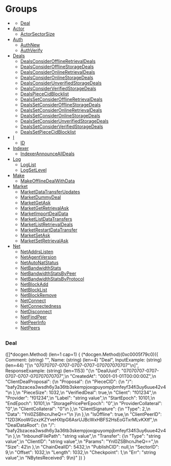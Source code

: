 # Groups
* [](#)
  * [Deal](#Deal)
* [Actor](#Actor)
  * [ActorSectorSize](#ActorSectorSize)
* [Auth](#Auth)
  * [AuthNew](#AuthNew)
  * [AuthVerify](#AuthVerify)
* [Deals](#Deals)
  * [DealsConsiderOfflineRetrievalDeals](#DealsConsiderOfflineRetrievalDeals)
  * [DealsConsiderOfflineStorageDeals](#DealsConsiderOfflineStorageDeals)
  * [DealsConsiderOnlineRetrievalDeals](#DealsConsiderOnlineRetrievalDeals)
  * [DealsConsiderOnlineStorageDeals](#DealsConsiderOnlineStorageDeals)
  * [DealsConsiderUnverifiedStorageDeals](#DealsConsiderUnverifiedStorageDeals)
  * [DealsConsiderVerifiedStorageDeals](#DealsConsiderVerifiedStorageDeals)
  * [DealsPieceCidBlocklist](#DealsPieceCidBlocklist)
  * [DealsSetConsiderOfflineRetrievalDeals](#DealsSetConsiderOfflineRetrievalDeals)
  * [DealsSetConsiderOfflineStorageDeals](#DealsSetConsiderOfflineStorageDeals)
  * [DealsSetConsiderOnlineRetrievalDeals](#DealsSetConsiderOnlineRetrievalDeals)
  * [DealsSetConsiderOnlineStorageDeals](#DealsSetConsiderOnlineStorageDeals)
  * [DealsSetConsiderUnverifiedStorageDeals](#DealsSetConsiderUnverifiedStorageDeals)
  * [DealsSetConsiderVerifiedStorageDeals](#DealsSetConsiderVerifiedStorageDeals)
  * [DealsSetPieceCidBlocklist](#DealsSetPieceCidBlocklist)
* [I](#I)
  * [ID](#ID)
* [Indexer](#Indexer)
  * [IndexerAnnounceAllDeals](#IndexerAnnounceAllDeals)
* [Log](#Log)
  * [LogList](#LogList)
  * [LogSetLevel](#LogSetLevel)
* [Make](#Make)
  * [MakeOfflineDealWithData](#MakeOfflineDealWithData)
* [Market](#Market)
  * [MarketDataTransferUpdates](#MarketDataTransferUpdates)
  * [MarketDummyDeal](#MarketDummyDeal)
  * [MarketGetAsk](#MarketGetAsk)
  * [MarketGetRetrievalAsk](#MarketGetRetrievalAsk)
  * [MarketImportDealData](#MarketImportDealData)
  * [MarketListDataTransfers](#MarketListDataTransfers)
  * [MarketListRetrievalDeals](#MarketListRetrievalDeals)
  * [MarketRestartDataTransfer](#MarketRestartDataTransfer)
  * [MarketSetAsk](#MarketSetAsk)
  * [MarketSetRetrievalAsk](#MarketSetRetrievalAsk)
* [Net](#Net)
  * [NetAddrsListen](#NetAddrsListen)
  * [NetAgentVersion](#NetAgentVersion)
  * [NetAutoNatStatus](#NetAutoNatStatus)
  * [NetBandwidthStats](#NetBandwidthStats)
  * [NetBandwidthStatsByPeer](#NetBandwidthStatsByPeer)
  * [NetBandwidthStatsByProtocol](#NetBandwidthStatsByProtocol)
  * [NetBlockAdd](#NetBlockAdd)
  * [NetBlockList](#NetBlockList)
  * [NetBlockRemove](#NetBlockRemove)
  * [NetConnect](#NetConnect)
  * [NetConnectedness](#NetConnectedness)
  * [NetDisconnect](#NetDisconnect)
  * [NetFindPeer](#NetFindPeer)
  * [NetPeerInfo](#NetPeerInfo)
  * [NetPeers](#NetPeers)
## 


### Deal


([]*docgen.Method) (len=1 cap=1) {
 (*docgen.Method)(0xc0005f79c0)({
  Comment: (string) "",
  Name: (string) (len=4) "Deal",
  InputExample: (string) (len=44) "[\n  \"07070707-0707-0707-0707-070707070707\"\n]",
  ResponseExample: (string) (len=1153) "{\n  \"DealUuid\": \"07070707-0707-0707-0707-070707070707\",\n  \"CreatedAt\": \"0001-01-01T00:00:00Z\",\n  \"ClientDealProposal\": {\n    \"Proposal\": {\n      \"PieceCID\": {\n        \"/\": \"bafy2bzacea3wsdh6y3a36tb3skempjoxqpuyompjbmfeyf34fi3uy6uue42v4\"\n      },\n      \"PieceSize\": 1032,\n      \"VerifiedDeal\": true,\n      \"Client\": \"f01234\",\n      \"Provider\": \"f01234\",\n      \"Label\": \"string value\",\n      \"StartEpoch\": 10101,\n      \"EndEpoch\": 10101,\n      \"StoragePricePerEpoch\": \"0\",\n      \"ProviderCollateral\": \"0\",\n      \"ClientCollateral\": \"0\"\n    },\n    \"ClientSignature\": {\n      \"Type\": 2,\n      \"Data\": \"Ynl0ZSBhcnJheQ==\"\n    }\n  },\n  \"IsOffline\": true,\n  \"ClientPeerID\": \"12D3KooWGzxzKZYveHXtpG6AsrUJBcWxHBFS2HsEoGTxrMLvKXtf\",\n  \"DealDataRoot\": {\n    \"/\": \"bafy2bzacea3wsdh6y3a36tb3skempjoxqpuyompjbmfeyf34fi3uy6uue42v4\"\n  },\n  \"InboundFilePath\": \"string value\",\n  \"Transfer\": {\n    \"Type\": \"string value\",\n    \"ClientID\": \"string value\",\n    \"Params\": \"Ynl0ZSBhcnJheQ==\",\n    \"Size\": 42\n  },\n  \"ChainDealID\": 5432,\n  \"PublishCID\": null,\n  \"SectorID\": 9,\n  \"Offset\": 1032,\n  \"Length\": 1032,\n  \"Checkpoint\": 1,\n  \"Err\": \"string value\",\n  \"NBytesReceived\": 9\n}"
 })
}

